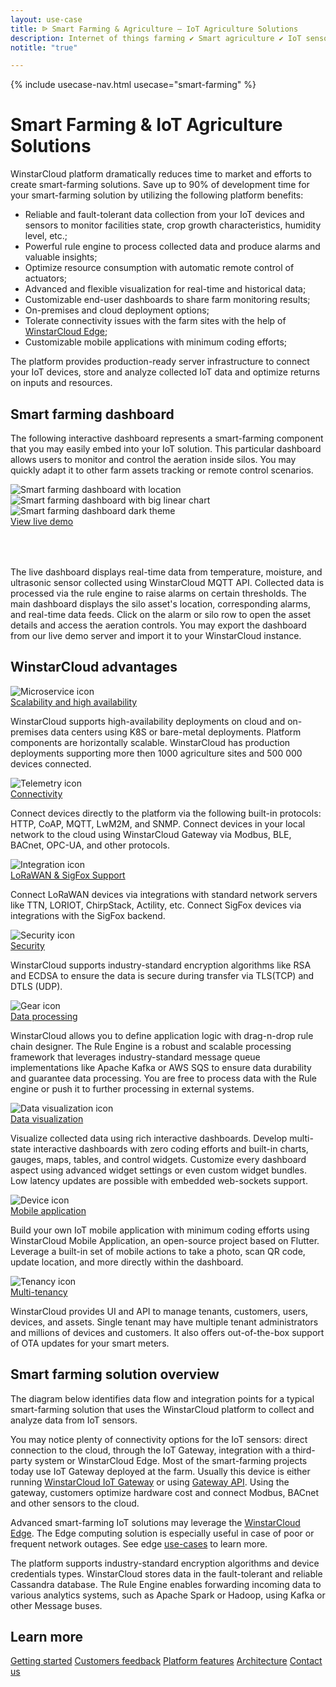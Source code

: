 ```yaml
---
layout: use-case
title: ᐉ Smart Farming & Agriculture — IoT Agriculture Solutions
description: Internet of things farming ✔ Smart agriculture ✔ IoT sensors in agriculture ⚫ WinstarCloud ➤ Save up to 90% of development time for your smart-farming & agriculture solutions
notitle: "true"

---
```


{% include usecase-nav.html usecase="smart-farming" %}

<h1 class="usecase-title">Smart Farming & IoT Agriculture Solutions</h1>

WinstarCloud platform dramatically reduces time to market and efforts to create smart-farming solutions.
Save up to 90% of development time for your smart-farming solution by utilizing the following platform benefits:

  - Reliable and fault-tolerant data collection from your IoT devices and sensors to monitor facilities state, crop growth characteristics, humidity level, etc.;
  - Powerful rule engine to process collected data and produce alarms and valuable insights;
  - Optimize resource consumption with automatic remote control of actuators;
  - Advanced and flexible visualization for real-time and historical data;
  - Customizable end-user dashboards to share farm monitoring results;
  - On-premises and cloud deployment options;
  - Tolerate connectivity issues with the farm sites with the help of [WinstarCloud Edge](/products/winstarcloud-edge/);
  - Customizable mobile applications with minimum coding efforts;

The platform provides production-ready server infrastructure to connect your IoT devices, store and analyze collected IoT data and optimize returns on inputs and resources.

## Smart farming dashboard

The following interactive dashboard represents a smart-farming component that you may easily embed into your IoT solution. 
This particular dashboard allows users to monitor and control the aeration inside silos. 
You may quickly adapt it to other farm assets tracking or remote control scenarios.

<div class="usecase-carousel owl-carousel owl-theme">
    <div>
        <img class="item-image" src="/images/usecases/smart-farming/sf1.png" alt="Smart farming dashboard with location">
    </div>
    <div>
        <img class="item-image" src="/images/usecases/smart-farming/sf2.png" alt="Smart farming dashboard with big linear chart">
    </div>
    <div>
        <img class="item-image" src="/images/usecases/smart-farming/sf3.png" alt="Smart farming dashboard dark theme">
    </div>
</div>

<div class="center" style="margin-bottom: 64px;">
    <a id="UseCases_SmartFarming_ViewLiveDemo" target="_blank" href="https://demo.winstarcloud.io/dashboard/1f9828d0-058e-11e7-87f7-bb0136cc33d0?publicId=963ab470-34c9-11e7-a7ce-bb0136cc33d0" class="button gtm_button">View live demo</a>
</div>

The live dashboard displays real-time data from temperature, moisture, and ultrasonic sensor collected using WinstarCloud MQTT API.
Collected data is processed via the rule engine to raise alarms on certain thresholds.
The main dashboard displays the silo asset's location, corresponding alarms, and real-time data feeds.
Click on the alarm or silo row to open the asset details and access the aeration controls.
You may export the dashboard from our live demo server and import it to your WinstarCloud instance.

## WinstarCloud advantages
<section class="usecase-advantages">
    <div class="usecase-background">
        <div class="bottom-features1"></div><div class="bottom-features2"></div><div class="small11"></div><div class="small12"></div>
    </div>
    <div class="cards row">
        <div class="col-lg-6">
            <div class="block">
                <img src="/images/microservices-icon.svg" alt="Microservice icon">
                <div>
                    <a class="title" href="/docs/reference/msa/">Scalability and high availability</a>
                    <p>WinstarCloud supports high-availability deployments on cloud and on-premises data centers using K8S or bare-metal deployments. 
                        Platform components are horizontally scalable. WinstarCloud has production deployments supporting more then 1000 agriculture sites and 500 000 devices connected.</p>
                </div>
            </div>
        </div>
        <div class="col-lg-6">
            <div class="block">
                <img src="/images/telemetry-icon.svg" alt="Telemetry icon">
                <div>
                    <a class="title" href="/docs/getting-started-guides/connectivity/">Connectivity</a>
                    <p>Connect devices directly to the platform via the following built-in protocols: HTTP, CoAP, MQTT, LwM2M, and SNMP. 
                        Connect devices in your local network to the cloud using WinstarCloud Gateway via Modbus, BLE, BACnet, OPC-UA, and other protocols.</p>
                </div>
            </div>
        </div>
        <div class="col-lg-6">
            <div class="block">
                <img src="/images/integration-icon.svg" alt="Integration icon">
                <div>
                    <a class="title" href="/docs/user-guide/integrations/">LoRaWAN & SigFox Support</a>
                    <p>Connect LoRaWAN devices via integrations with standard network servers like TTN, LORIOT, ChirpStack, Actility, etc. Connect SigFox devices via integrations with the SigFox backend.</p>
                </div>
            </div>
        </div>
        <div class="col-lg-6">
            <div class="block">
                <img src="/images/security-icon.svg" alt="Security icon">
                <div>
                    <a class="title" href="/docs/pe/user-guide/ssl/http-over-ssl/">Security</a>
                    <p>WinstarCloud supports industry-standard encryption algorithms like RSA and ECDSA to ensure the data is secure during transfer via TLS(TCP) and DTLS (UDP).</p>
                </div>
            </div>
        </div>
        <div class="col-lg-6">
            <div class="block">
                <img src="/images/engine-icon.svg" alt="Gear icon">
                <div>
                    <a class="title" href="/docs/pe/user-guide/rule-engine-2-0/overview/">Data processing</a>
                    <p>WinstarCloud allows you to define application logic with drag-n-drop rule chain designer. The Rule Engine is a robust and scalable processing framework that leverages industry-standard message queue implementations like Apache Kafka or AWS SQS to ensure data durability and guarantee data processing. You are free to process data with the Rule engine or push it to further processing in external systems.</p>
                </div>
            </div>
        </div>
        <div class="col-lg-6">
            <div class="block">
                <img src="/images/visualization-icon.svg" alt="Data visualization icon">
                <div>
                    <a class="title" href="/docs/user-guide/dashboards/">Data visualization</a>
                    <p>Visualize collected data using rich interactive dashboards. Develop multi-state interactive dashboards with zero coding efforts and built-in charts, gauges, maps, tables, and control widgets. Customize every dashboard aspect using advanced widget settings or even custom widget bundles. Low latency updates are possible with embedded web-sockets support.</p>
                </div>
            </div>
        </div>
        <div class="col-lg-6">
            <div class="block">
                <img src="/images/device-icon.svg" alt="Device icon">
                <div>
                    <a class="title" href="/docs/mobile/">Mobile application</a>
                    <p>Build your own IoT mobile application with minimum coding efforts using WinstarCloud Mobile Application, an open-source project based on Flutter. Leverage a built-in set of mobile actions to take a photo, scan QR code, update location, and more directly within the dashboard.</p>
                </div>
            </div>
        </div>
        <div class="col-lg-6">
            <div class="block">
                <img src="/images/tenancy-icon.svg" alt="Tenancy icon">
                <div>
                    <a class="title" href="/docs/user-guide/entities-and-relations/">Multi-tenancy</a>
                    <p>WinstarCloud provides UI and API to manage tenants, customers, users, devices, and assets. Single tenant may have multiple tenant administrators and millions of devices and customers. It also offers out-of-the-box support of OTA updates for your smart meters.</p>
                </div>
            </div>
        </div>
    </div>
</section>

## Smart farming solution overview

The diagram below identifies data flow and integration points for a typical smart-farming solution that uses the WinstarCloud platform to collect and analyze data from IoT sensors.

<object width="100%" style="max-width: max-content; margin: 32px 0" data="/images/iot-use-cases/smart-farming.svg"></object>

You may notice plenty of connectivity options for the IoT sensors: direct connection to the cloud, through the IoT Gateway, integration with a third-party system or WinstarCloud Edge.
Most of the smart-farming projects today use IoT Gateway deployed at the farm. 
Usually this device is either running [WinstarCloud IoT Gateway](/docs/iot-gateway/what-is-iot-gateway/) or using [Gateway API](/docs/reference/gateway-mqtt-api/).
Using the gateway, customers optimize hardware cost and connect Modbus, BACnet and other sensors to the cloud.  

Advanced smart-farming IoT solutions may leverage the [WinstarCloud Edge](/products/winstarcloud-edge/). 
The Edge computing solution is especially useful in case of poor or frequent network outages. See edge [use-cases](/docs/edge/use-cases/overview/) to learn more.

The platform supports industry-standard encryption algorithms and device credentials types. WinstarCloud stores data in the fault-tolerant and reliable Cassandra database.
The Rule Engine enables forwarding incoming data to various analytics systems, such as Apache Spark or Hadoop, using Kafka or other Message buses.

## Learn more
<div class="usecases-bottom-nav">
    <a id="UseCases_SmartFarming_GetStart" href="/docs/getting-started-guides/helloworld/" class="button gtm_button">Getting started</a>
    <a id="UseCases_SmartFarming_CustomersFb" href="/industries/smart-energy/" class="button gtm_button">Customers feedback</a>
    <a id="UseCases_SmartFarming_PlatformFeatures" href="/docs/#platform-features" class="button gtm_button">Platform features</a>
    <a id="UseCases_SmartFarming_Architecture" href="/docs/reference/" class="button gtm_button">Architecture</a>
    <a id="UseCases_SmartFarming_ContactUs" href="/docs/contact-us/" class="button gtm_button">Contact us</a>
</div>


